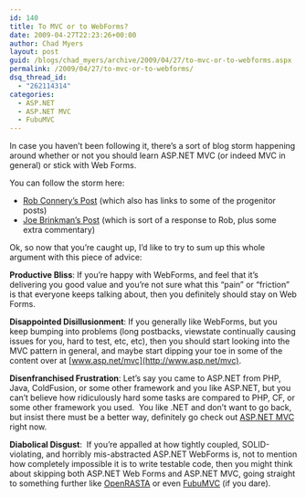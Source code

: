 ```yaml
---
id: 140
title: To MVC or to WebForms?
date: 2009-04-27T22:23:26+00:00
author: Chad Myers
layout: post
guid: /blogs/chad_myers/archive/2009/04/27/to-mvc-or-to-webforms.aspx
permalink: /2009/04/27/to-mvc-or-to-webforms/
dsq_thread_id:
  - "262114314"
categories:
  - ASP.NET
  - ASP.NET MVC
  - FubuMVC
---
```

In case you haven’t been following it, there’s a sort of blog storm happening around whether or not you should learn ASP.NET MVC (or indeed MVC in general) or stick with Web Forms.

You can follow the storm here:

  * [Rob Connery’s Post](http://blog.wekeroad.com/blog/i-spose-ill-just-say-it-you-should-learn-mvc/) (which also has links to some of the progenitor posts)
  * [Joe Brinkman’s Post](http://blog.theaccidentalgeek.com/post/2009/04/23/I-Spose-Irsquo3bll-Just-Say-It-Still-Waiting-For-a-GOOD-Reason-to-Learn-MVC.aspx) (which is sort of a response to Rob, plus some extra commentary)

Ok, so now that you’re caught up, I’d like to try to sum up this whole argument with this piece of advice:

**Productive Bliss**: If you’re happy with WebForms, and feel that it’s delivering you good value and you’re not sure what this “pain” or “friction” is that everyone keeps talking about, then you definitely should stay on Web Forms. 

**Disappointed Disillusionment**: If you generally like WebForms, but you keep bumping into problems (long postbacks, viewstate continually causing issues for you, hard to test, etc, etc), then you should start looking into the MVC pattern in general, and maybe start dipping your toe in some of the content over at [www.asp.net/mvc](http://www.asp.net/mvc).

**Disenfranchised Frustration**: Let’s say you came to ASP.NET from PHP, Java, ColdFusion, or some other framework and you like ASP.NET, but you can’t believe how ridiculously hard some tasks are compared to PHP, CF, or some other framework you used.&#160; You like .NET and don’t want to go back, but insist there must be a better way, definitely go check out [ASP.NET MVC](www.asp.net/mvc) right now.

**Diabolical Disgust**:&#160; If you’re appalled at how tightly coupled, SOLID-violating, and horribly mis-abstracted ASP.NET WebForms is, not to mention how completely impossible it is to write testable code, then you might think about skipping both ASP.NET Web Forms and ASP.NET MVC, going straight to something further like [OpenRASTA](http://trac.caffeine-it.com/openrasta) or even [FubuMVC](http://fubumvc.pbwiki.com/) (if you dare).